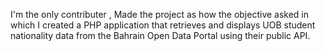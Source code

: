 I'm the only contributer
, Made the project as how the objective asked in which I created a PHP application that retrieves and displays UOB student nationality data from the Bahrain Open Data Portal using their public API.
